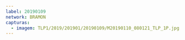 ```yaml
---
label: 20190109
network: BRAMON
capturas:
  - imagem: TLP1/2019/201901/20190109/M20190110_080121_TLP_1P.jpg
---
```

